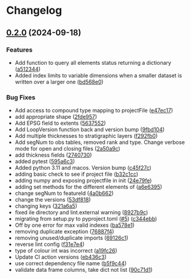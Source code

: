 # Changelog

## [0.2.0](https://github.com/Loop3D/LoopProjectFile/compare/v0.1.5...v0.2.0) (2024-09-18)


### Features

* Add function to query all elements status returning a dictionary ([a512344](https://github.com/Loop3D/LoopProjectFile/commit/a512344b15b543f9f0bd8ace4a7713175ce96646))
* Added index limits to variable dimensions when a smaller dataset is written over a larger one ([bd568e0](https://github.com/Loop3D/LoopProjectFile/commit/bd568e00ca0a604173b319870d3fc0f24bcce508))


### Bug Fixes

* Add access to compound type mapping to projectFile ([e47ec17](https://github.com/Loop3D/LoopProjectFile/commit/e47ec176ded58eb581edc3d0c511e153e245f2c4))
* add appropriate shape ([2fde957](https://github.com/Loop3D/LoopProjectFile/commit/2fde957a4c759cdbee3ccefb6cb9d7ee065344a2))
* Add EPSG field to extents ([5637552](https://github.com/Loop3D/LoopProjectFile/commit/5637552601b4ff4e5d3576a7aab97d0db253bedb))
* Add LoopVersion function back and version bump ([9fbd104](https://github.com/Loop3D/LoopProjectFile/commit/9fbd1043299186cf826a49526e7ca25c3c7c2630))
* Add multiple thicknesses to stratigraphic layers ([f292fb0](https://github.com/Loop3D/LoopProjectFile/commit/f292fb06b04f702882afd3cbee7ec2f24b4c20c9))
* Add segNum to obs tables, removed rank and type. Change verbose mode for open and closing files ([2a50a9c](https://github.com/Loop3D/LoopProjectFile/commit/2a50a9ccf02e03eca0aedb076323254f61a2116c))
* add thickness fields ([2740730](https://github.com/Loop3D/LoopProjectFile/commit/2740730f256eb034db6277ce1d227df29b8c0a08))
* added pytest ([595a6c3](https://github.com/Loop3D/LoopProjectFile/commit/595a6c31f31e12743b3129b4251164bab968558c))
* Added python 3.11 and macos. Version bump ([c45f27c](https://github.com/Loop3D/LoopProjectFile/commit/c45f27c28394c99789c17d7c5c3a034854e62f75))
* adding basic check to see if project file ([b32c1cc](https://github.com/Loop3D/LoopProjectFile/commit/b32c1cc1a68a5f04fd6f7a6451e7c15e4d60319b))
* adding numpy and exposing projectfile in init ([24e79fe](https://github.com/Loop3D/LoopProjectFile/commit/24e79fecf2f9d7234178f6cd5e3577cdfa98c331))
* adding set methods for the different elements of ([a6e6395](https://github.com/Loop3D/LoopProjectFile/commit/a6e6395fdb015e0c3d2344fac8aa8dfe59fdd15f))
* change segNum to featureId ([4a0b662](https://github.com/Loop3D/LoopProjectFile/commit/4a0b6625efd4a84a6b44b95e276c7ae867502a98))
* change the versions ([53df818](https://github.com/Loop3D/LoopProjectFile/commit/53df818c7bd05e672f41a81a19b8da8e244e3c22))
* changing keys ([321a6a5](https://github.com/Loop3D/LoopProjectFile/commit/321a6a5885e3bc4a2ba5cd12b32026b6904daede))
* fixed ile directory and lint.external warning ([8927b9c](https://github.com/Loop3D/LoopProjectFile/commit/8927b9cb5fdc229ac5d090f727c91d3d641cccd0))
* migrating from setup.py to pyproject.toml ([#5](https://github.com/Loop3D/LoopProjectFile/issues/5)) ([c344ebb](https://github.com/Loop3D/LoopProjectFile/commit/c344ebbe904a25c3eb3473e09db741b273400974))
* Off by one error for max valid indexes ([ba578e1](https://github.com/Loop3D/LoopProjectFile/commit/ba578e1529e856bc9b4949fe1eeaf4672a816fed))
* removing duplicate exception ([76887f4](https://github.com/Loop3D/LoopProjectFile/commit/76887f4d9b83933e01f0273ca0bc7bfaf3c4f60d))
* removing unused/duplicate imports ([69126c1](https://github.com/Loop3D/LoopProjectFile/commit/69126c100abe8889b0294bd2bb80b929830d501d))
* reverse lint config ([f31e7e4](https://github.com/Loop3D/LoopProjectFile/commit/f31e7e44fc7eaef142257dbf3af81503fcd41413))
* type of colour int was incorrect ([a19fc26](https://github.com/Loop3D/LoopProjectFile/commit/a19fc26f72a71e9b2229203348a516f9cd3bd708))
* Update CI action versions ([eb436c3](https://github.com/Loop3D/LoopProjectFile/commit/eb436c35fe4090c4bc8f520d57d5a3cdd41994df))
* use correct dependency file name ([b5f9c44](https://github.com/Loop3D/LoopProjectFile/commit/b5f9c44cbfd17c95f2f6f0ae0398be076ab0d9ce))
* validate data frame columns, take dict not list ([90c71d1](https://github.com/Loop3D/LoopProjectFile/commit/90c71d12ec4235d48ab087ad3b1344226ce34034))
